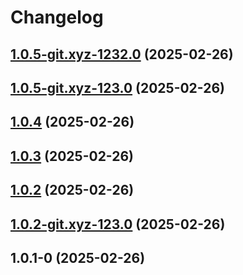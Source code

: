 # Changelog

## [1.0.5-git.xyz-1232.0](https://github.com/sashaaKr/word-count/compare/v1.0.5-git.xyz-123.0...v1.0.5-git.xyz-1232.0) (2025-02-26)

## [1.0.5-git.xyz-123.0](https://github.com/sashaaKr/word-count/compare/v1.0.4...v1.0.5-git.xyz-123.0) (2025-02-26)

## [1.0.4](https://github.com/sashaaKr/word-count/compare/v1.0.3...v1.0.4) (2025-02-26)

## [1.0.3](https://github.com/sashaaKr/word-count/compare/v1.0.2...v1.0.3) (2025-02-26)

## [1.0.2](https://github.com/sashaaKr/word-count/compare/v1.0.2-git.xyz-123.0...v1.0.2) (2025-02-26)

## [1.0.2-git.xyz-123.0](https://github.com/sashaaKr/word-count/compare/1.0.1-0...v1.0.2-git.xyz-123.0) (2025-02-26)
## 1.0.1-0 (2025-02-26)
